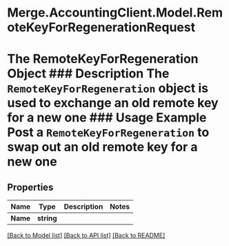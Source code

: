 # Merge.AccountingClient.Model.RemoteKeyForRegenerationRequest
# The RemoteKeyForRegeneration Object ### Description The `RemoteKeyForRegeneration` object is used to exchange an old remote key for a new one  ### Usage Example Post a `RemoteKeyForRegeneration` to swap out an old remote key for a new one

## Properties

Name | Type | Description | Notes
------------ | ------------- | ------------- | -------------
**Name** | **string** |  | 

[[Back to Model list]](../README.md#documentation-for-models) [[Back to API list]](../README.md#documentation-for-api-endpoints) [[Back to README]](../README.md)

